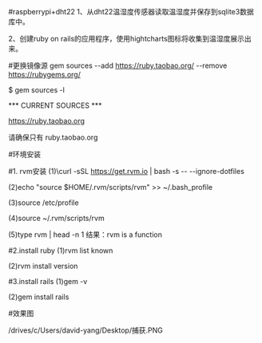 #raspberrypi+dht22
1、从dht22温湿度传感器读取温湿度并保存到sqlite3数据库中。

2、创建ruby on rails的应用程序，使用hightcharts图标将收集到温湿度展示出来。

#更换镜像源
gem sources --add https://ruby.taobao.org/ --remove https://rubygems.org/

$ gem sources -l

*** CURRENT SOURCES ***

https://ruby.taobao.org

请确保只有 ruby.taobao.org

#环境安装

#1. rvm安装
(1)\curl -sSL https://get.rvm.io | bash -s -- --ignore-dotfiles

(2)echo "source $HOME/.rvm/scripts/rvm" >> ~/.bash_profile

(3)source /etc/profile

(4)source ~/.rvm/scripts/rvm

(5)type rvm | head -n 1 
   结果：rvm is a function

#2.install ruby 
(1)rvm list known

(2)rvm install version

#3.install rails
(1)gem -v 

(2)gem install rails

#效果图

/drives/c/Users/david-yang/Desktop/捕获.PNG
